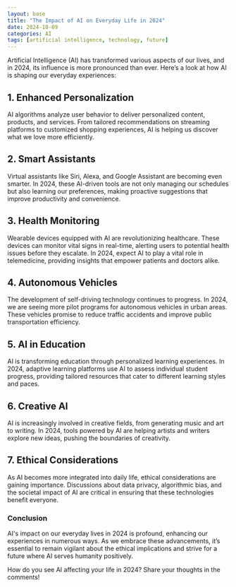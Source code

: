 ```yaml
---
layout: base
title: "The Impact of AI on Everyday Life in 2024"
date: 2024-10-09
categories: AI
tags: [artificial intelligence, technology, future]
---
```


Artificial Intelligence (AI) has transformed various aspects of our lives, and in 2024, its influence is more pronounced than ever. Here’s a look at how AI is shaping our everyday experiences:

## 1. Enhanced Personalization
AI algorithms analyze user behavior to deliver personalized content, products, and services. From tailored recommendations on streaming platforms to customized shopping experiences, AI is helping us discover what we love more efficiently.

## 2. Smart Assistants
Virtual assistants like Siri, Alexa, and Google Assistant are becoming even smarter. In 2024, these AI-driven tools are not only managing our schedules but also learning our preferences, making proactive suggestions that improve productivity and convenience.

## 3. Health Monitoring
Wearable devices equipped with AI are revolutionizing healthcare. These devices can monitor vital signs in real-time, alerting users to potential health issues before they escalate. In 2024, expect AI to play a vital role in telemedicine, providing insights that empower patients and doctors alike.

## 4. Autonomous Vehicles
The development of self-driving technology continues to progress. In 2024, we are seeing more pilot programs for autonomous vehicles in urban areas. These vehicles promise to reduce traffic accidents and improve public transportation efficiency.

## 5. AI in Education
AI is transforming education through personalized learning experiences. In 2024, adaptive learning platforms use AI to assess individual student progress, providing tailored resources that cater to different learning styles and paces.

## 6. Creative AI
AI is increasingly involved in creative fields, from generating music and art to writing. In 2024, tools powered by AI are helping artists and writers explore new ideas, pushing the boundaries of creativity.

## 7. Ethical Considerations
As AI becomes more integrated into daily life, ethical considerations are gaining importance. Discussions about data privacy, algorithmic bias, and the societal impact of AI are critical in ensuring that these technologies benefit everyone.

### Conclusion
AI's impact on our everyday lives in 2024 is profound, enhancing our experiences in numerous ways. As we embrace these advancements, it’s essential to remain vigilant about the ethical implications and strive for a future where AI serves humanity positively.

How do you see AI affecting your life in 2024? Share your thoughts in the comments!

